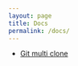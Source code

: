```yaml
---
layout: page
title: Docs
permalink: /docs/
---
```


 - [Git multi clone](https://didoda.github.io/git-multi-clone/)